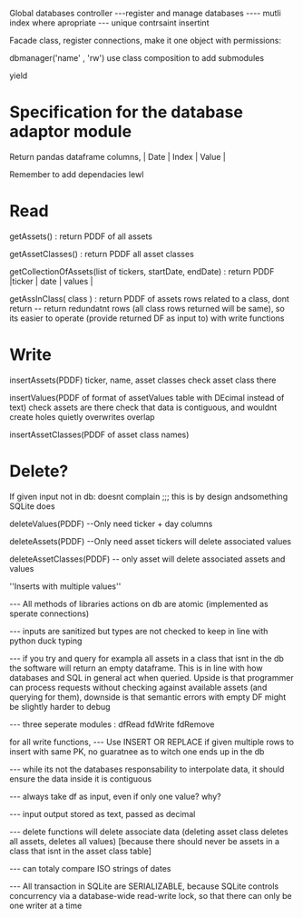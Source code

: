 
Global databases controller
---register and manage databases
---- mutli index where apropriate
--- unique contrsaint insertint

Facade class, register connections, make it one object with permissions:

dbmanager('name' , 'rw')
use class composition to add submodules

yield

# Specification for the database adaptor module

Return pandas dataframe columns,
| Date | Index | Value |

Remember to add dependacies lewl

# Read

getAssets() : return PDDF of all assets

getAssetClasses() : return PDDF all asset classes

getCollectionOfAssets(list of tickers, startDate, endDate)
: return PDDF |ticker | date | values |

getAssInClass( class ) : return PDDF of assets rows related to a class, dont return
  -- return redundatnt rows (all class rows returned will be same), so its easier to operate (provide returned DF as input to) with write functions

# Write

insertAssets(PDDF)
  ticker, name, asset classes
check asset class there


insertValues(PDDF of format of assetValues table with DEcimal instead of text)
check assets are there
check that data is contiguous, and wouldnt create holes
quietly overwrites overlap

insertAssetClasses(PDDF of asset class names)

# Delete?
If given input not in db: doesnt complain ;;; this is by design andsomething SQLite does

deleteValues(PDDF)
    --Only need ticker + day columns

deleteAssets(PDDF)
    --Only need asset tickers
    will delete associated values

deleteAssetClasses(PDDF)
    -- only asset
    will delete associated assets and values


''Inserts with multiple values''

--- All methods of libraries actions on db are atomic (implemented as sperate connections)

--- inputs are sanitized but types are not checked to keep in line with python
duck typing

--- if you try and query for exampla all assets in a class that isnt in the db
the software will return an empty dataframe. This is in line with how databases
and SQL in general act when queried. Upside is that programmer can process
requests without checking against available assets (and querying for them),
downside is that semantic errors with empty DF might be slightly harder to debug

--- three seperate modules : dfRead fdWrite fdRemove

for all write functions,
---  Use INSERT OR REPLACE
if given multiple rows to insert with same PK, no guaratnee as to witch one
ends up in the db

--- while its not the databases responsability to interpolate data, it should
ensure the data inside it is contiguous


--- always take df as input, even if only one value? why?

--- input output stored as text, passed as decimal

--- delete functions will delete associate data (deleting asset class deletes all assets, deletes all values) [because there should never be assets in a class that isnt in the asset class table]

--- can totaly compare ISO strings of dates

---  All transaction in SQLite are SERIALIZABLE, because SQLite controls concurrency via a database-wide read-write lock, so that there can only be one writer at a time
